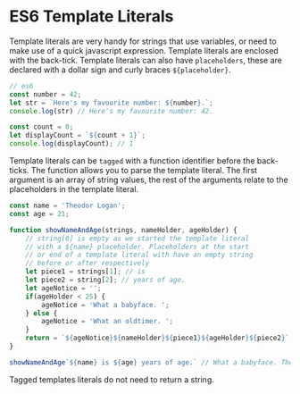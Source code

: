 # ES6 Template Literals

Template literals are very handy for strings that use variables, or need to 
make use of a quick javascript expression. Template literals are enclosed with 
the back-tick. Template literals can also have `placeholders`, 
these are declared with a dollar sign and curly braces `${placeholder}`.
```js
// es6
const number = 42;
let str = `Here's my favourite number: ${number}.`;
console.log(str) // Here's my favourite number: 42.

const count = 0;
let displayCount = `${count + 1}`;
console.log(displayCount); // 1 
```

Template literals can be `tagged` with a function identifier before the 
back-ticks. The function allows you to parse the template literal. The first 
argument is an array of string values, the rest of the arguments relate to 
the placeholders in the template literal.

```js
const name = 'Theodor Logan';
const age = 21;

function showNameAndAge(strings, nameHolder, ageHolder) {
	// string[0] is empty as we started the template literal
	// with a ${name} placeholder. Placeholders at the start
	// or end of a template literal with have an empty string
	// before or after respectively
	let piece1 = strings[1]; // is
	let piece2 = string[2]; // years of age.
	let ageNotice = '';
	if(ageHolder < 25) {
		ageNotice = 'What a babyface. ';
	} else {
		ageNotice = 'What an oldtimer. ';
	}
	return = `${ageNotice}${nameHolder}${piece1}${ageHolder}${piece2}`;
}

showNameAndAge`${name} is ${age} years of age.` // What a babyface. Theodor Loagn is 21 years of age.
```

Tagged templates literals do not need to return a string.
